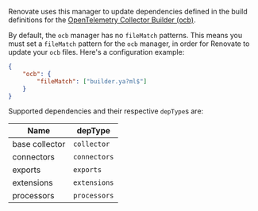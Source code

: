 Renovate uses this manager to update dependencies defined in the build definitions for the [OpenTelemetry Collector Builder (ocb)](https://github.com/open-telemetry/opentelemetry-collector/tree/main/cmd/builder).

By default, the `ocb` manager has no `fileMatch` patterns.
This means you must set a `fileMatch` pattern for the `ocb` manager, in order for Renovate to update your `ocb` files.
Here's a configuration example:

```json title="If your builder files are named like foo-builder.yml or builder.yaml"
{
    "ocb": {
        "fileMatch": ["builder.ya?ml$"]
    }
}
```

Supported dependencies and their respective `depType`s are:

| Name           | depType      |
| -------------- | ------------ |
| base collector | `collector`  |
| connectors     | `connectors` |
| exports        | `exports`    |
| extensions     | `extensions` |
| processors     | `processors` |
